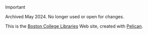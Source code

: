 > [!IMPORTANT]
> Archived May 2024. No longer used or open for changes.

This is the [Boston College Libraries](https://library.bc.edu) Web site, created with [Pelican](https://github.com/getpelican/pelican).
